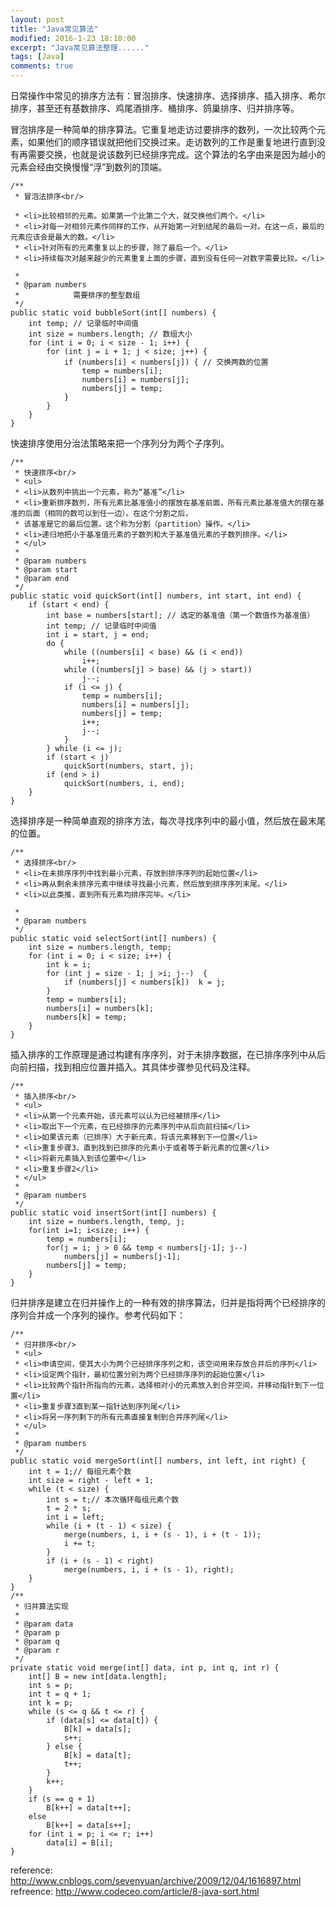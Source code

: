 ```yaml
---
layout: post
title: "Java常见算法"
modified: 2016-1-23 18:10:00
excerpt: "Java常见算法整理......"
tags: [Java]
comments: true
---
```

日常操作中常见的排序方法有：冒泡排序、快速排序、选择排序、插入排序、希尔排序，甚至还有基数排序、鸡尾酒排序、桶排序、鸽巢排序、归并排序等。

冒泡排序是一种简单的排序算法。它重复地走访过要排序的数列，一次比较两个元素，如果他们的顺序错误就把他们交换过来。走访数列的工作是重复地进行直到没有再需要交换，也就是说该数列已经排序完成。这个算法的名字由来是因为越小的元素会经由交换慢慢“浮”到数列的顶端。   



	/**  
	 * 冒泡法排序<br/>  
	
	 * <li>比较相邻的元素。如果第一个比第二个大，就交换他们两个。</li>  
	 * <li>对每一对相邻元素作同样的工作，从开始第一对到结尾的最后一对。在这一点，最后的元素应该会是最大的数。</li>  
	 * <li>针对所有的元素重复以上的步骤，除了最后一个。</li>  
	 * <li>持续每次对越来越少的元素重复上面的步骤，直到没有任何一对数字需要比较。</li>  
	
	 *   
	 * @param numbers  
	 *            需要排序的整型数组  
	 */  
	public static void bubbleSort(int[] numbers) {   
	    int temp; // 记录临时中间值   
	    int size = numbers.length; // 数组大小   
	    for (int i = 0; i < size - 1; i++) {   
	        for (int j = i + 1; j < size; j++) {   
	            if (numbers[i] < numbers[j]) { // 交换两数的位置   
	                temp = numbers[i];   
	                numbers[i] = numbers[j];   
	                numbers[j] = temp;   
	            }   
	        }   
	    }   
	}  


快速排序使用分治法策略来把一个序列分为两个子序列。

	/**  
	 * 快速排序<br/>  
	 * <ul>  
	 * <li>从数列中挑出一个元素，称为“基准”</li>  
	 * <li>重新排序数列，所有元素比基准值小的摆放在基准前面，所有元素比基准值大的摆在基准的后面（相同的数可以到任一边）。在这个分割之后，  
	 * 该基准是它的最后位置。这个称为分割（partition）操作。</li>  
	 * <li>递归地把小于基准值元素的子数列和大于基准值元素的子数列排序。</li>  
	 * </ul>  
	 *   
	 * @param numbers  
	 * @param start  
	 * @param end  
	 */  
	public static void quickSort(int[] numbers, int start, int end) {   
	    if (start < end) {   
	        int base = numbers[start]; // 选定的基准值（第一个数值作为基准值）   
	        int temp; // 记录临时中间值   
	        int i = start, j = end;   
	        do {   
	            while ((numbers[i] < base) && (i < end))   
	                i++;   
	            while ((numbers[j] > base) && (j > start))   
	                j--;   
	            if (i <= j) {   
	                temp = numbers[i];   
	                numbers[i] = numbers[j];   
	                numbers[j] = temp;   
	                i++;   
	                j--;   
	            }   
	        } while (i <= j);   
	        if (start < j)   
	            quickSort(numbers, start, j);   
	        if (end > i)   
	            quickSort(numbers, i, end);   
	    }   
	}  


选择排序是一种简单直观的排序方法，每次寻找序列中的最小值，然后放在最末尾的位置。

	/**  
	 * 选择排序<br/>  
	 * <li>在未排序序列中找到最小元素，存放到排序序列的起始位置</li>  
	 * <li>再从剩余未排序元素中继续寻找最小元素，然后放到排序序列末尾。</li>  
	 * <li>以此类推，直到所有元素均排序完毕。</li>  
	
	 *   
	 * @param numbers  
	 */  
	public static void selectSort(int[] numbers) {   
	    int size = numbers.length, temp;   
	    for (int i = 0; i < size; i++) {   
	        int k = i;   
	        for (int j = size - 1; j >i; j--)  {   
	            if (numbers[j] < numbers[k])  k = j;   
	        }   
	        temp = numbers[i];   
	        numbers[i] = numbers[k];   
	        numbers[k] = temp;   
	    }   
	}  


插入排序的工作原理是通过构建有序序列，对于未排序数据，在已排序序列中从后向前扫描，找到相应位置并插入。其具体步骤参见代码及注释。

	/**  
	 * 插入排序<br/>  
	 * <ul>  
	 * <li>从第一个元素开始，该元素可以认为已经被排序</li>  
	 * <li>取出下一个元素，在已经排序的元素序列中从后向前扫描</li>  
	 * <li>如果该元素（已排序）大于新元素，将该元素移到下一位置</li>  
	 * <li>重复步骤3，直到找到已排序的元素小于或者等于新元素的位置</li>  
	 * <li>将新元素插入到该位置中</li>  
	 * <li>重复步骤2</li>  
	 * </ul>  
	 *   
	 * @param numbers  
	 */  
	public static void insertSort(int[] numbers) {   
	    int size = numbers.length, temp, j;   
	    for(int i=1; i<size; i++) {   
	        temp = numbers[i];   
	        for(j = i; j > 0 && temp < numbers[j-1]; j--)   
	            numbers[j] = numbers[j-1];   
	        numbers[j] = temp;   
	    }   
	}  


归并排序是建立在归并操作上的一种有效的排序算法，归并是指将两个已经排序的序列合并成一个序列的操作。参考代码如下：

	/**  
	 * 归并排序<br/>  
	 * <ul>  
	 * <li>申请空间，使其大小为两个已经排序序列之和，该空间用来存放合并后的序列</li>  
	 * <li>设定两个指针，最初位置分别为两个已经排序序列的起始位置</li>  
	 * <li>比较两个指针所指向的元素，选择相对小的元素放入到合并空间，并移动指针到下一位置</li>  
	 * <li>重复步骤3直到某一指针达到序列尾</li>  
	 * <li>将另一序列剩下的所有元素直接复制到合并序列尾</li>  
	 * </ul>  
	 *   
	 * @param numbers  
	 */  
	public static void mergeSort(int[] numbers, int left, int right) {   
	    int t = 1;// 每组元素个数   
	    int size = right - left + 1;   
	    while (t < size) {   
	        int s = t;// 本次循环每组元素个数   
	        t = 2 * s;   
	        int i = left;   
	        while (i + (t - 1) < size) {   
	            merge(numbers, i, i + (s - 1), i + (t - 1));   
	            i += t;   
	        }   
	        if (i + (s - 1) < right)   
	            merge(numbers, i, i + (s - 1), right);   
	    }   
	}   
	/**  
	 * 归并算法实现  
	 *   
	 * @param data  
	 * @param p  
	 * @param q  
	 * @param r  
	 */  
	private static void merge(int[] data, int p, int q, int r) {   
	    int[] B = new int[data.length];   
	    int s = p;   
	    int t = q + 1;   
	    int k = p;   
	    while (s <= q && t <= r) {   
	        if (data[s] <= data[t]) {   
	            B[k] = data[s];   
	            s++;   
	        } else {   
	            B[k] = data[t];   
	            t++;   
	        }   
	        k++;   
	    }   
	    if (s == q + 1)   
	        B[k++] = data[t++];   
	    else  
	        B[k++] = data[s++];   
	    for (int i = p; i <= r; i++)   
	        data[i] = B[i];   
	}  



    
     
reference: http://www.cnblogs.com/sevenyuan/archive/2009/12/04/1616897.html   
refreence: http://www.codeceo.com/article/8-java-sort.html